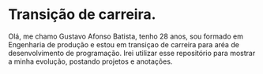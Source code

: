 # Transição de carreira.
Olá, me chamo Gustavo Afonso Batista, tenho 28 anos, sou formado em Engenharia de produção e estou em transiçao de carreira para aréa de desenvolvimento de programação.
Irei utilizar esse repositório para mostrar a minha evolução, postando projetos e anotações.

